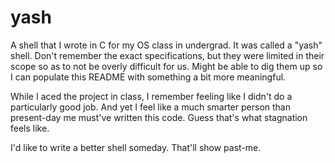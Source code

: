 # yash

A shell that I wrote in C for my OS class in undergrad. It was called a "yash" shell. Don't remember the exact specifications, but they were limited in their scope so as to not be overly difficult for us. Might be able to dig them up so I can populate this README with something a bit more meaningful.

While I aced the project in class, I remember feeling like I didn't do a particularly good job. And yet I feel like a much smarter person than present-day me must've written this code. Guess that's what stagnation feels like. 

I'd like to write a better shell someday. That'll show past-me.
